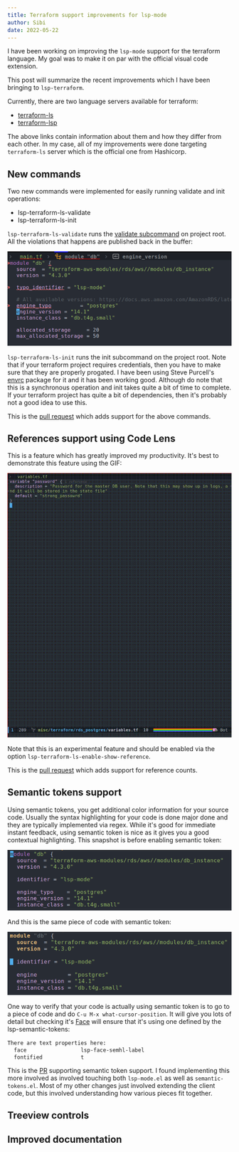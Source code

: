 ```yaml
---
title: Terraform support improvements for lsp-mode
author: Sibi
date: 2022-05-22
---
```


I have been working on improving the `lsp-mode` support for the
terraform language. My goal was to make it on par with the official
visual code extension.

This post will summarize the recent improvements which I have been
bringing to `lsp-terraform`.

Currently, there are two language servers available for terraform:

- [terraform-ls](https://github.com/hashicorp/terraform-ls)
- [terraform-lsp](https://github.com/juliosueiras/terraform-lsp)

The above links contain information about them and how they differ
from each other. In my case, all of my improvements were done
targeting `terraform-ls` server which is the official one from
Hashicorp.

## New commands

Two new commands were implemented for easily running validate and
init operations:

- lsp-terraform-ls-validate
- lsp-terraform-ls-init

`lsp-terraform-ls-validate` runs the [validate subcommand](https://www.terraform.io/cli/commands/validate) on
project root. All the violations that happens are published back in
the buffer:

<img class="img-fluid" src="../images/posts/lsp-terraform-validate.png">

`lsp-terraform-ls-init` runs the init subcommand on the project
root. Note that if your terraform project requires credentials, then
you have to make sure that they are properly progated. I have been
using Steve Purcell's [envrc](https://github.com/purcell/envrc) package for it and it has been
working good. Although do note that this is a synchronous operation
and init takes quite a bit of time to complete. If your terraform
project has quite a bit of dependencies, then it's probably not a good
idea to use this.

This is the [pull request](https://github.com/emacs-lsp/lsp-mode/pull/3509) which adds support for the above
commands.

## References support using Code Lens

This is a feature which has greatly improved my productivity. It's
best to demonstrate this feature using the GIF:

<img class="img-fluid" src="../images/posts/tf_code_lens.gif">

Note that this is an experimental feature and should be enabled via
the option `lsp-terraform-ls-enable-show-reference`.

This is the [pull request](https://github.com/emacs-lsp/lsp-mode/pull/3524) which adds support for reference counts.

## Semantic tokens support

Using semantic tokens, you get additional color information for your
source code. Usually the syntax highlighting for your code is done
major done and they are typically implemented via regex. While it's
good for immediate instant feedback, using semantic token is nice as
it gives you a good contextual highlighting. This snapshot is before
enabling semantic token:

<img class="img-fluid" src="../images/posts/without_semantic_token_module.png">

And this is the same piece of code with semantic token:

<img class="img-fluid" src="../images/posts/new_st_module.png">

One way to verify that your code is actually using semantic token is
to go to a piece of code and do `C-u M-x what-cursor-position`. It
will give you lots of detail but checking it's [Face](https://www.gnu.org/software/emacs/manual/html_node/emacs/Faces.html) will ensure
that it's using one defined by the lsp-semantic-tokens:

``` shellsession
There are text properties here:
  face                 lsp-face-semhl-label
  fontified            t
```

This is the [PR](https://github.com/emacs-lsp/lsp-mode/pull/3535) supporting semantic token support. I found
implementing this more involved as involved touching both
`lsp-mode.el` as well as `semantic-tokens.el`. Most of my other
changes just involved extending the client code, but this involved
understanding how various pieces fit together.

## Treeview controls



## Improved documentation
